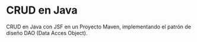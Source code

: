# CRUD en Java

CRUD en Java con JSF en un Proyecto Maven, implementando el patrón de diseño DAO (Data Acces Object).

